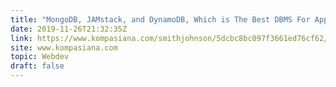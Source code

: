 ```yaml
---
title: "MongoDB, JAMstack, and DynamoDB, Which is The Best DBMS For App Development?"
date: 2019-11-26T21:32:35Z
link: https://www.kompasiana.com/smithjohnson/5dcbc8bc097f3661ed76cf62/mongodb-vs-jamstack-vs-dynamodb-which-is-the-best-dbms-for-app-development?utm_medium=RSS&utm_source=hune
site: www.kompasiana.com
topic: Webdev
draft: false
---
```

